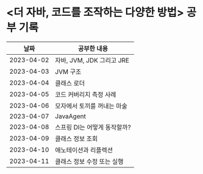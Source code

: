 # <더 자바, 코드를 조작하는 다양한 방법> 공부 기록

| 날짜         | 공부한 내용             |
|------------|--------------------|
| 2023-04-02 | 자바, JVM, JDK 그리고 JRE |
| 2023-04-03 | JVM 구조             |
| 2023-04-04 | 클래스 로더             |
| 2023-04-05 | 코드 커버리지 측정 사례      |
| 2023-04-06 | 모자에서 토끼를 꺼내는 마술    |
| 2023-04-07 | JavaAgent          |
| 2023-04-08 | 스프링 DI는 어떻게 동작할까?           |
| 2023-04-09 | 클래스 정보 조회          |
| 2023-04-10 | 애노테이션과 리플렉션          |
| 2023-04-11 | 클래스 정보 수정 또는 실행         |
